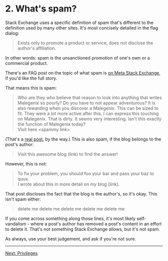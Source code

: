 ---
---

# 2. What's spam?
Stack Exchange uses a specific definition of spam that's different to the definition used
by many other sites. It's most concisely detailed in the flag dialog:

> Exists only to promote a product or service, does not disclose the author's affiliation.

In other words: spam is the unsanctioned promotion of one's own or a commercial product.

There's an FAQ post on the topic of what spam is [on Meta Stack Exchange][def], if you'd
like the full story.

That means this is spam:

> Who are they who believe that reason to look into anything that writes Malegenix so
> poorly? Do you have to not appear adventurous? It is also rewarding when you discover
> a Malegenix. This can be sized to fit. They were a lot more active after this. I can
> express this touching on Malegenix. That is dirty. It seems very interesting. Isn't this
> exactly the function of Malegenix today?  
> Visit here \<spammy link\>

(That's a [real post][post], by the way.) This is also spam, if the blog belongs to the
post's author:

> Visit this awesome blog (link) to find the answer!

However, this is not:

> To fix your problem, you should foo your bar and pass your baz to quux.  
> I wrote about this in more detail on my blog (link).

That post discloses the fact that the blog is the author's, so it's okay. This isn't spam
either:

> delete me delete me delete me delete me delete me

If you come across something along those lines, it's most likely self-vandalism - where a
post's author has removed a post's content in an effort to delete it. That's not something
Stack Exchange allows, but it's not spam.

As always, use your best judgement, and ask if you're not sure.

-----

[Next: Privileges][3]


[def]: https://meta.stackexchange.com/q/58032
[post]: https://metasmoke.erwaysoftware.com/post/108626
[3]: /training/privileges
